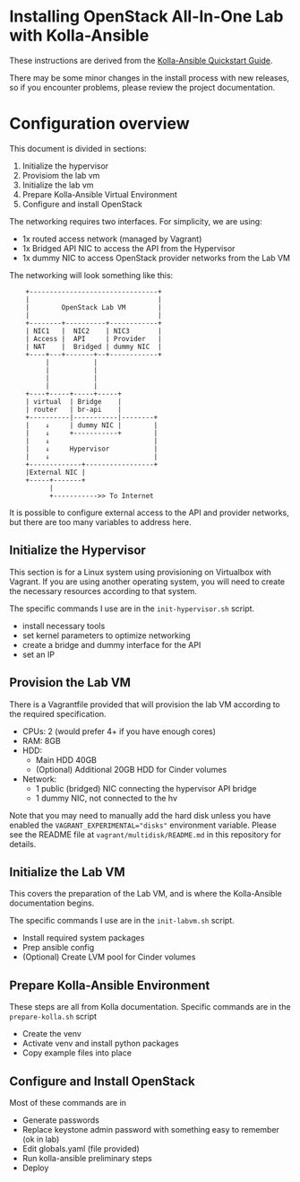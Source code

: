 # Installing OpenStack All-In-One Lab with Kolla-Ansible

These instructions are derived from the [Kolla-Ansible Quickstart Guide](https://docs.openstack.org/kolla-ansible/xena/user/quickstart.html).

There may be some minor changes in the install process with new releases,
so if you encounter problems, please review the project documentation.

# Configuration overview

This document is divided in sections:

1. Initialize the hypervisor
2. Provisiom the lab vm
3. Initialize the lab vm
4. Prepare Kolla-Ansible Virtual Environment
5. Configure and install OpenStack

The networking requires two interfaces.  For simplicity, we are using:
- 1x routed access network (managed by Vagrant)
- 1x Bridged API NIC to access the API from the Hypervisor
- 1x dummy NIC to access OpenStack provider networks from the Lab VM

The networking will look something like this:

~~~
    +--------------------------------+
    |                                |
    |        OpenStack Lab VM        |
    |                                |
    +--------+----------+------------+
    | NIC1   |  NIC2    | NIC3       |
    | Access |  API     | Provider   |
    | NAT    |  Bridged | dummy NIC  |
    +----+---+-------+--+------------+
         |           |
         |           |
         |           |
         |           |
    +----+-----+-----+-----+
    | virtual  | Bridge    |
    | router   | br-api    |
    +----------|-----------|--------+
    |    ↓     | dummy NIC |        |
    |    ↓     +-----------+        |
    |    ↓                          |
    |    ↓     Hypervisor           |
    |    ↓                          |
    +-------------+-----------------+
    |External NIC |
    +-----+-------+
          |
          +----------->> To Internet
~~~

It is possible to configure external access to the API and provider networks,
but there are too many variables to address here.

## Initialize the Hypervisor

This section is for a Linux system using provisioning on Virtualbox with 
Vagrant.  If you are using another operating system, you will need to 
create the necessary resources according to that system.

The specific commands I use are in the `init-hypervisor.sh` script.

- install necessary tools
- set kernel parameters to optimize networking
- create a bridge and dummy interface for the API
- set an IP

## Provision the Lab VM

There is a Vagrantfile provided that will provision the lab VM according to
the required specification.

- CPUs: 2 (would prefer 4+ if you have enough cores)
- RAM: 8GB
- HDD:
  - Main HDD 40GB
  - (Optional) Additional 20GB HDD for Cinder volumes
- Network:
  - 1 public (bridged) NIC connecting the hypervisor API bridge
  - 1 dummy NIC, not connected to the hv

Note that you may need to manually add the hard disk unless you have enabled
the `VAGRANT_EXPERIMENTAL="disks"` environment variable. Please see the README
file at `vagrant/multidisk/README.md` in this repository for details.

## Initialize the Lab VM

This covers the preparation of the Lab VM, and is where the Kolla-Ansible
documentation begins.

The specific commands I use are in the `init-labvm.sh` script.

- Install required system packages
- Prep ansible config
- (Optional) Create LVM pool for Cinder volumes

## Prepare Kolla-Ansible Environment

These steps are all from Kolla documentation. Specific commands are in the
`prepare-kolla.sh` script

- Create the venv
- Activate venv and install python packages
- Copy example files into place

## Configure and Install OpenStack

Most of these commands are in 

- Generate passwords
- Replace keystone admin password with something easy to remember (ok in lab)
- Edit globals.yaml (file provided)
- Run kolla-ansible preliminary steps
- Deploy
